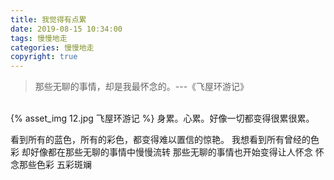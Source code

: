 ```yaml
---
title: 我觉得有点累
date: 2019-08-15 10:34:00
tags: 慢慢地走
categories: 慢慢地走
copyright: true
---
```


> 那些无聊的事情，却是我最怀念的。---《飞屋环游记》

</br>
{% asset_img 12.jpg 飞屋环游记 %}
<!-- more -->
身累。心累。好像一切都变得很累很累。

看到所有的蓝色，所有的彩色，都变得难以置信的惊艳。
我想看到所有曾经的色彩
却好像都在那些无聊的事情中慢慢流转
那些无聊的事情也开始变得让人怀念
怀念那些色彩
五彩斑斓
